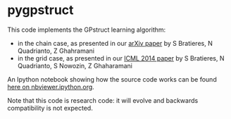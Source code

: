 # pygpstruct

This code implements the GPstruct learning algorithm:
- in the chain case, as presented in our [arXiv paper](http://arxiv.org/abs/1307.3846) by S Bratieres, N Quadrianto, Z Ghahramani
- in the grid case, as presented in our [ICML 2014 paper](http://jmlr.org/proceedings/papers/v32/bratieres14.html) by S Bratieres, N Quadrianto, S Nowozin, Z Ghaharamani

An Ipython notebook showing how the source code works can be found [here on nbviewer.ipython.org]().

Note that this code is research code: it will evolve and backwards compatibility is not expected.
